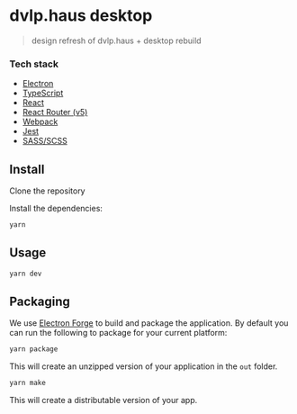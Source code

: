 # dvlp.haus desktop

> design refresh of dvlp.haus + desktop rebuild

### Tech stack

- [Electron](https://electronjs.org/)
- [TypeScript](https://www.typescriptlang.org/)
- [React](https://reactjs.org/)
- [React Router (v5)](https://reacttraining.com/react-router/web)
- [Webpack](https://webpack.js.org/)
- [Jest](https://facebook.github.io/jest/)
- [SASS/SCSS](https://sass-lang.com/)

## Install

Clone the repository

Install the dependencies:

```bash
yarn
```

## Usage

```bash
yarn dev
```

## Packaging

We use [Electron Forge](https://www.electronforge.io/) to build and package the application. By default you can run the following to package for your current platform:

```bash
yarn package
```

This will create an unzipped version of your application in the `out` folder.

```bash
yarn make
```

This will create a distributable version of your app.
